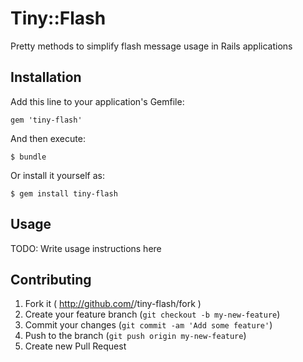 # Tiny::Flash

Pretty methods to simplify flash message usage in Rails applications

## Installation

Add this line to your application's Gemfile:

    gem 'tiny-flash'

And then execute:

    $ bundle

Or install it yourself as:

    $ gem install tiny-flash

## Usage

TODO: Write usage instructions here

## Contributing

1. Fork it ( http://github.com/<my-github-username>/tiny-flash/fork )
2. Create your feature branch (`git checkout -b my-new-feature`)
3. Commit your changes (`git commit -am 'Add some feature'`)
4. Push to the branch (`git push origin my-new-feature`)
5. Create new Pull Request
